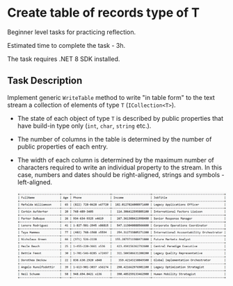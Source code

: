 # Create table of records type of T

Beginner level tasks for practicing reflection.

Estimated time to complete the task - 3h.

The task requires .NET 8 SDK installed.

## Task Description

Implement generic `WriteTable` method to write "in table form" to the text stream a collection of elements of type `T` (`ICollection<T>`). 
- The state of each object of type `T` is described by public properties that have build-in type only (`int`, `char`, `string` etc.).
- The number of columns in the table is determined by the number of public properties of each entry. 
- The width of each column is determined by the maximum number of characters required to write an individual property to the stream. In this case, numbers and dates should be right-aligned, strings and symbols - left-aligned.

    ![](/TableRecords.png)
